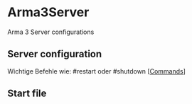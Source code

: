 # Arma3Server
Arma 3 Server configurations

## Server configuration
Wichtige Befehle wie: #restart oder #shutdown
[[Commands](https://community.bistudio.com/wiki/Multiplayer_Server_Commands)]

## Start file

